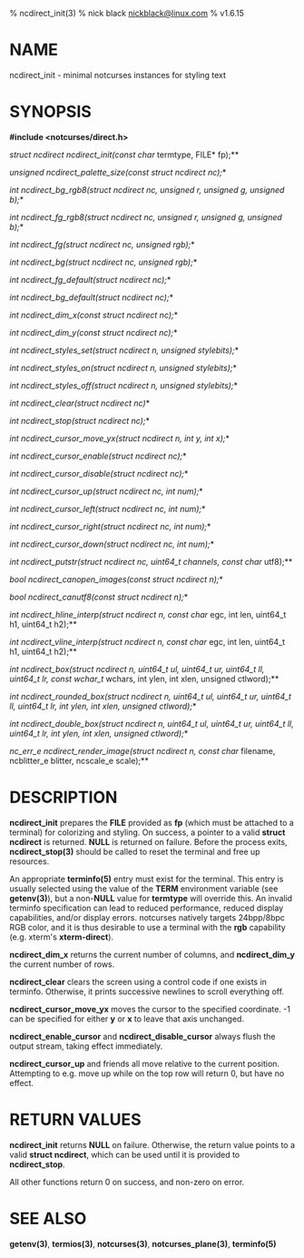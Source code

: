 % ncdirect_init(3)
% nick black <nickblack@linux.com>
% v1.6.15

# NAME

ncdirect_init - minimal notcurses instances for styling text

# SYNOPSIS

**#include <notcurses/direct.h>**

**struct ncdirect* ncdirect_init(const char* termtype, FILE* fp);**

**unsigned ncdirect_palette_size(const struct ncdirect* nc);**

**int ncdirect_bg_rgb8(struct ncdirect* nc, unsigned r, unsigned g, unsigned b);**

**int ncdirect_fg_rgb8(struct ncdirect* nc, unsigned r, unsigned g, unsigned b);**

**int ncdirect_fg(struct ncdirect* nc, unsigned rgb);**

**int ncdirect_bg(struct ncdirect* nc, unsigned rgb);**

**int ncdirect_fg_default(struct ncdirect* nc);**

**int ncdirect_bg_default(struct ncdirect* nc);**

**int ncdirect_dim_x(const struct ncdirect* nc);**

**int ncdirect_dim_y(const struct ncdirect* nc);**

**int ncdirect_styles_set(struct ncdirect* n, unsigned stylebits);**

**int ncdirect_styles_on(struct ncdirect* n, unsigned stylebits);**

**int ncdirect_styles_off(struct ncdirect* n, unsigned stylebits);**

**int ncdirect_clear(struct ncdirect* nc)**

**int ncdirect_stop(struct ncdirect* nc);**

**int ncdirect_cursor_move_yx(struct ncdirect* n, int y, int x);**

**int ncdirect_cursor_enable(struct ncdirect* nc);**

**int ncdirect_cursor_disable(struct ncdirect* nc);**

**int ncdirect_cursor_up(struct ncdirect* nc, int num);**

**int ncdirect_cursor_left(struct ncdirect* nc, int num);**

**int ncdirect_cursor_right(struct ncdirect* nc, int num);**

**int ncdirect_cursor_down(struct ncdirect* nc, int num);**

**int ncdirect_putstr(struct ncdirect* nc, uint64_t channels, const char* utf8);**

**bool ncdirect_canopen_images(const struct ncdirect* n);**

**bool ncdirect_canutf8(const struct ncdirect* n);**

**int ncdirect_hline_interp(struct ncdirect* n, const char* egc, int len, uint64_t h1, uint64_t h2);**

**int ncdirect_vline_interp(struct ncdirect* n, const char* egc, int len, uint64_t h1, uint64_t h2);**

**int ncdirect_box(struct ncdirect* n, uint64_t ul, uint64_t ur, uint64_t ll, uint64_t lr, const wchar_t* wchars, int ylen, int xlen, unsigned ctlword);**

**int ncdirect_rounded_box(struct ncdirect* n, uint64_t ul, uint64_t ur, uint64_t ll, uint64_t lr, int ylen, int xlen, unsigned ctlword);**

**int ncdirect_double_box(struct ncdirect* n, uint64_t ul, uint64_t ur, uint64_t ll, uint64_t lr, int ylen, int xlen, unsigned ctlword);**

**nc_err_e ncdirect_render_image(struct ncdirect* n, const char* filename, ncblitter_e blitter, ncscale_e scale);**

# DESCRIPTION

**ncdirect_init** prepares the **FILE** provided as **fp** (which must
be attached to a terminal) for colorizing and styling. On success, a pointer to
a valid **struct ncdirect** is returned. **NULL** is returned on failure.
Before the process exits, **ncdirect_stop(3)** should be called to reset the
terminal and free up resources.

An appropriate **terminfo(5)** entry must exist for the terminal. This entry is
usually selected using the value of the **TERM** environment variable (see
**getenv(3)**), but a non-**NULL** value for **termtype** will override this. An
invalid terminfo specification can lead to reduced performance, reduced
display capabilities, and/or display errors. notcurses natively targets
24bpp/8bpc RGB color, and it is thus desirable to use a terminal with the
**rgb** capability (e.g. xterm's **xterm-direct**).

**ncdirect_dim_x** returns the current number of columns, and **ncdirect_dim_y**
the current number of rows.

**ncdirect_clear** clears the screen using a control code if one exists in
terminfo. Otherwise, it prints successive newlines to scroll everything off.

**ncdirect_cursor_move_yx** moves the cursor to the specified coordinate. -1 can
be specified for either **y** or **x** to leave that axis unchanged.

**ncdirect_enable_cursor** and **ncdirect_disable_cursor** always flush the
output stream, taking effect immediately.

**ncdirect_cursor_up** and friends all move relative to the current position.
Attempting to e.g. move up while on the top row will return 0, but have no
effect.

# RETURN VALUES

**ncdirect_init** returns **NULL** on failure. Otherwise, the return value
points to a valid **struct ncdirect**, which can be used until it is provided
to **ncdirect_stop**.

All other functions return 0 on success, and non-zero on error.

# SEE ALSO

**getenv(3)**,
**termios(3)**,
**notcurses(3)**,
**notcurses_plane(3)**,
**terminfo(5)**
